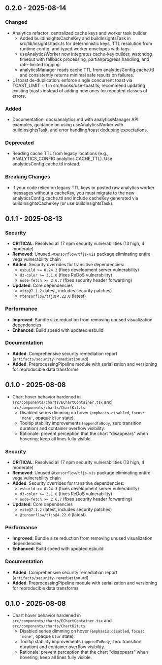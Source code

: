 ## 0.2.0 - 2025-08-14

### Changed
- Analytics refactor: centralized cache keys and worker task builder
  - Added buildInsightsCacheKey and buildInsightsTask in src/lib/insights/task.ts for deterministic keys, TTL resolution from runtime config, and typed worker envelopes with tags.
  - useAnalyticsWorker now integrates cache-key builder, watchdog timeout with fallback processing, partial/progress handling, and rate-limited logging.
  - analyticsManager reads cache TTL from analyticsConfig.cache.ttl and consistently returns minimal safe results on failures.
- UI toast de-duplication: enforce single concurrent toast via TOAST_LIMIT = 1 in src/hooks/use-toast.ts; recommend updating existing toasts instead of adding new ones for repeated classes of errors.

### Added
- Documentation: docs/analytics.md with analyticsManager API examples, guidance on using useAnalyticsWorker with buildInsightsTask, and error handling/toast deduping expectations.

### Deprecated
- Reading cache TTL from legacy locations (e.g., ANALYTICS_CONFIG.analytics.CACHE_TTL). Use analyticsConfig.cache.ttl instead.

### Breaking Changes
- If your code relied on legacy TTL keys or posted raw analytics worker messages without a cacheKey, you must migrate to the new analyticsConfig.cache.ttl and include cacheKey generated via buildInsightsCacheKey (or use buildInsightsTask).

## 0.1.1 - 2025-08-13

### Security

- **CRITICAL**: Resolved all 17 npm security vulnerabilities (13 high, 4 moderate)
- **Removed**: Unused `@tensorflow/tfjs-vis` package eliminating entire vega vulnerability chain
- **Added**: Security overrides for transitive dependencies:
  - `esbuild >= 0.24.3` (fixes development server vulnerability)
  - `d3-color >= 3.1.0` (fixes ReDoS vulnerability)
  - `node-fetch >= 2.6.7` (fixes security header forwarding)
- **Updated**: Core dependencies
  - `vite@7.1.2` (latest, includes security patches)
  - `@tensorflow/tfjs@4.22.0` (latest)

### Performance

- **Improved**: Bundle size reduction from removing unused visualization dependencies
- **Enhanced**: Build speed with updated esbuild

### Documentation

- **Added**: Comprehensive security remediation report (`artifacts/security-remediation.md`)
- **Added**: PreprocessingPipeline module with serialization and versioning for reproducible data
  transforms

## 0.1.0 - 2025-08-08

- Chart hover behavior hardened in `src/components/charts/EChartContainer.tsx` and
  `src/components/charts/ChartKit.ts`.
  - Disabled series dimming on hover (`emphasis.disabled`, `focus: 'none'`, opaque `blur` state).
  - Tooltip stability improvements (`appendToBody`, zero transition duration) and container overflow
    visibility.
  - Rationale: prevent perception that the chart "disappears" when hovering; keep all lines fully
    visible.

### Security

- **CRITICAL**: Resolved all 17 npm security vulnerabilities (13 high, 4 moderate)
- **Removed**: Unused `@tensorflow/tfjs-vis` package eliminating entire vega vulnerability chain
- **Added**: Security overrides for transitive dependencies:
  - `esbuild >= 0.24.3` (fixes development server vulnerability)
  - `d3-color >= 3.1.0` (fixes ReDoS vulnerability)
  - `node-fetch >= 2.6.7` (fixes security header forwarding)
- **Updated**: Core dependencies
  - `vite@7.1.2` (latest, includes security patches)
  - `@tensorflow/tfjs@4.22.0` (latest)

### Performance

- **Improved**: Bundle size reduction from removing unused visualization dependencies
- **Enhanced**: Build speed with updated esbuild

### Documentation

- **Added**: Comprehensive security remediation report (`artifacts/security-remediation.md`)
- **Added**: PreprocessingPipeline module with serialization and versioning for reproducible data
  transforms

## 0.1.0 - 2025-08-08

- Chart hover behavior hardened in `src/components/charts/EChartContainer.tsx` and
  `src/components/charts/ChartKit.ts`.
  - Disabled series dimming on hover (`emphasis.disabled`, `focus: 'none'`, opaque `blur` state).
  - Tooltip stability improvements (`appendToBody`, zero transition duration) and container overflow
    visibility.
  - Rationale: prevent perception that the chart "disappears" when hovering; keep all lines fully
    visible.
